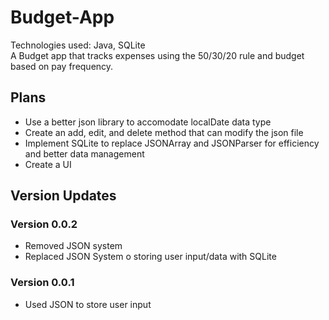 # Budget-App
Technologies used: Java, SQLite <br/>
A Budget app that tracks expenses using the 50/30/20 rule and budget based on pay frequency.

## Plans
- Use a better json library to accomodate localDate data type
- Create an add, edit, and delete method that can modify the json file
- Implement SQLite to replace JSONArray and JSONParser for efficiency and better data management
- Create a UI

## Version Updates
### Version 0.0.2
- Removed JSON system
- Replaced JSON System o storing user input/data with SQLite

### Version 0.0.1
- Used JSON to store user input

